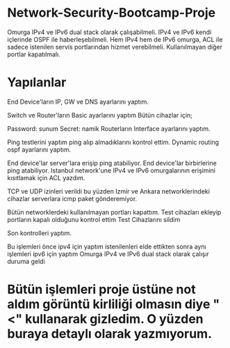 # Network-Security-Bootcamp-Proje

 Omurga IPv4 ve IPv6 dual stack olarak çalışabilmeli.
 IPv4 ve IPv6 kendi içlerinde OSPF ile haberleşebilmeli.
 Hem IPv4 hem de IPv6 omurga, ACL ile sadece istenilen servis portlarından hizmet verebilmeli.
 Kullanılmayan diğer portlar kapatılmalı.

# Yapılanlar

End Device'ların IP, GW ve DNS ayarlarını yaptım.

Switch ve Router'ların Basic ayarlarını yaptım
Bütün cihazlar için;

Password: sunum
Secret: namik
Routerların Interface ayarlarını yaptım.

Ping testlerini yaptım ping alıp almadıklarını kontrol ettim.
Dynamic routing ospf ayarlarını yaptım.

End device'lar server'lara erişip ping atabiliyor.
End device'lar birbirlerine ping atabiliyor.
Istanbul network'une IPv4 ve IPv6 omurgalarının erişimini kısıtlamak için ACL yazdım.

TCP ve UDP izinleri verildi bu yüzden Izmir ve Ankara networklerindeki cihazlar serverlara icmp paket gönderemiyor.

Bütün networklerdeki kullanılmayan portları kapattım.
Test cihazları ekleyip portların kapalı olduğunu kontrol ettim
Test Cihazlarını sildim

Son kontrolleri yaptım.

Bu işlemleri önce ipv4 için yaptım istenilenleri elde ettikten sonra aynı işlemleri ipv6 için yaptım
Omurga IPv4 ve IPv6 dual stack olarak çalışır duruma geldi

# Bütün işlemleri proje üstüne not aldım görüntü kirliliği olmasın diye "<" kullanarak gizledim. O yüzden buraya detaylı olarak yazmıyorum.
